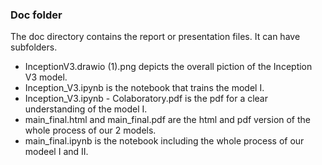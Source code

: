 ### Doc folder

The doc directory contains the report or presentation files. It can have subfolders.  

+ InceptionV3.drawio (1).png depicts the overall piction of the Inception V3 model.
+ Inception_V3.ipynb is the notebook that trains the model I.
+ Inception_V3.ipynb - Colaboratory.pdf is the pdf for a clear understanding of the model I. 
+ main_final.html and main_final.pdf are the html and pdf version of the whole process of our 2 models. 
+ main_final.ipynb is the notebook including the whole process of our modeel I and II. 
